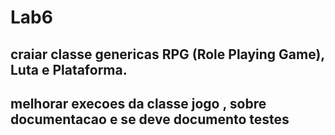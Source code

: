 # Lab6
## craiar classe genericas RPG (Role Playing Game), Luta e Plataforma.
## melhorar execoes da classe jogo , sobre documentacao e se deve documento testes